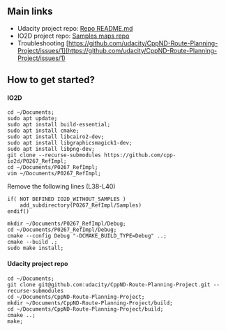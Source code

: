 ## Main links

- Udacity project repo: [Repo README.md](https://github.com/udacity/CppND-Route-Planning-Project/blob/master/README.md)
- IO2D project repo: [Samples maps repo](https://github.com/cpp-io2d/P0267_RefImpl/tree/master/P0267_RefImpl/Samples/maps)
- Troubleshooting [https://github.com/udacity/CppND-Route-Planning-Project/issues/1](https://github.com/udacity/CppND-Route-Planning-Project/issues/1)

## How to get started?

#### IO2D

```
cd ~/Documents;
sudo apt update;
sudo apt install build-essential;
sudo apt install cmake;
sudo apt install libcairo2-dev;
sudo apt install libgraphicsmagick1-dev;
sudo apt install libpng-dev;
git clone --recurse-submodules https://github.com/cpp-io2d/P0267_RefImpl;
cd ~/Documents/P0267_RefImpl;
vim ~/Documents/P0267_RefImpl;
```
Remove the following lines (L38-L40)
```
if( NOT DEFINED IO2D_WITHOUT_SAMPLES )
    add_subdirectory(P0267_RefImpl/Samples)
endif()
```

```
mkdir ~/Documents/P0267_RefImpl/Debug;
cd ~/Documents/P0267_RefImpl/Debug;
cmake --config Debug "-DCMAKE_BUILD_TYPE=Debug" ..;
cmake --build .;
sudo make install;
```

#### Udacity project repo

```
cd ~/Documents;
git clone git@github.com:udacity/CppND-Route-Planning-Project.git --recurse-submodules
cd ~/Documents/CppND-Route-Planning-Project;
mkdir ~/Documents/CppND-Route-Planning-Project/build;
cd ~/Documents/CppND-Route-Planning-Project/build;
cmake ..;
make;
